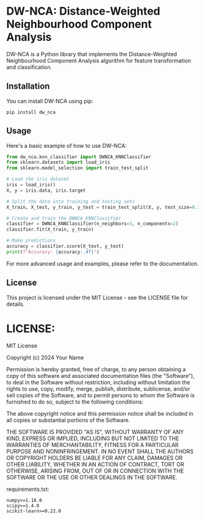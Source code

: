 # DW-NCA: Distance-Weighted Neighbourhood Component Analysis

DW-NCA is a Python library that implements the Distance-Weighted Neighbourhood Component Analysis algorithm for feature transformation and classification.

## Installation

You can install DW-NCA using pip:

```
pip install dw_nca
```

## Usage

Here's a basic example of how to use DW-NCA:

```python
from dw_nca.knn_classifier import DWNCA_KNNClassifier
from sklearn.datasets import load_iris
from sklearn.model_selection import train_test_split

# Load the iris dataset
iris = load_iris()
X, y = iris.data, iris.target

# Split the data into training and testing sets
X_train, X_test, y_train, y_test = train_test_split(X, y, test_size=0.3, random_state=42)

# Create and train the DWNCA_KNNClassifier
classifier = DWNCA_KNNClassifier(n_neighbors=3, n_components=2)
classifier.fit(X_train, y_train)

# Make predictions
accuracy = classifier.score(X_test, y_test)
print(f"Accuracy: {accuracy:.4f}")
```

For more advanced usage and examples, please refer to the documentation.

## License

This project is licensed under the MIT License - see the LICENSE file for details.


# LICENSE:

MIT License

Copyright (c) 2024 Your Name

Permission is hereby granted, free of charge, to any person obtaining a copy
of this software and associated documentation files (the "Software"), to deal
in the Software without restriction, including without limitation the rights
to use, copy, modify, merge, publish, distribute, sublicense, and/or sell
copies of the Software, and to permit persons to whom the Software is
furnished to do so, subject to the following conditions:

The above copyright notice and this permission notice shall be included in all
copies or substantial portions of the Software.

THE SOFTWARE IS PROVIDED "AS IS", WITHOUT WARRANTY OF ANY KIND, EXPRESS OR
IMPLIED, INCLUDING BUT NOT LIMITED TO THE WARRANTIES OF MERCHANTABILITY,
FITNESS FOR A PARTICULAR PURPOSE AND NONINFRINGEMENT. IN NO EVENT SHALL THE
AUTHORS OR COPYRIGHT HOLDERS BE LIABLE FOR ANY CLAIM, DAMAGES OR OTHER
LIABILITY, WHETHER IN AN ACTION OF CONTRACT, TORT OR OTHERWISE, ARISING FROM,
OUT OF OR IN CONNECTION WITH THE SOFTWARE OR THE USE OR OTHER DEALINGS IN THE
SOFTWARE.

requirements.txt:

```
numpy>=1.18.0
scipy>=1.4.0
scikit-learn>=0.22.0
```
